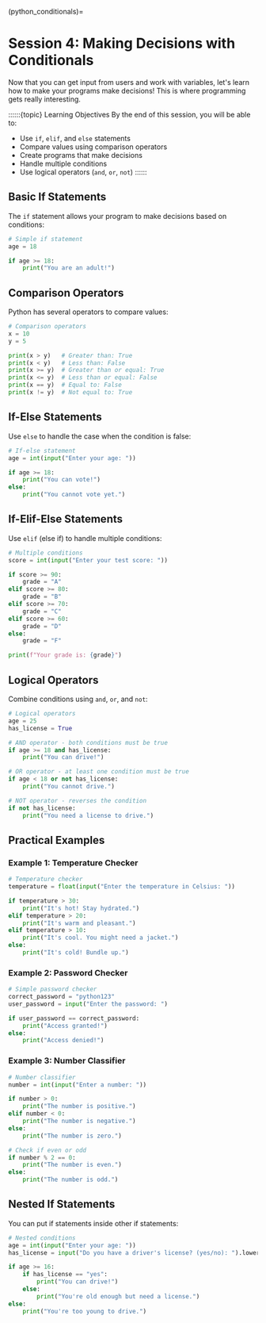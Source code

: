 (python_conditionals)=
# Session 4: Making Decisions with Conditionals

Now that you can get input from users and work with variables, let's learn how to make your programs make decisions! This is where programming gets really interesting.

::::::{topic} Learning Objectives
By the end of this session, you will be able to:
- Use `if`, `elif`, and `else` statements
- Compare values using comparison operators
- Create programs that make decisions
- Handle multiple conditions
- Use logical operators (`and`, `or`, `not`)
::::::

## Basic If Statements

The `if` statement allows your program to make decisions based on conditions:

```python
# Simple if statement
age = 18

if age >= 18:
    print("You are an adult!")
```

## Comparison Operators

Python has several operators to compare values:

```python
# Comparison operators
x = 10
y = 5

print(x > y)   # Greater than: True
print(x < y)   # Less than: False
print(x >= y)  # Greater than or equal: True
print(x <= y)  # Less than or equal: False
print(x == y)  # Equal to: False
print(x != y)  # Not equal to: True
```

## If-Else Statements

Use `else` to handle the case when the condition is false:

```python
# If-else statement
age = int(input("Enter your age: "))

if age >= 18:
    print("You can vote!")
else:
    print("You cannot vote yet.")
```

## If-Elif-Else Statements

Use `elif` (else if) to handle multiple conditions:

```python
# Multiple conditions
score = int(input("Enter your test score: "))

if score >= 90:
    grade = "A"
elif score >= 80:
    grade = "B"
elif score >= 70:
    grade = "C"
elif score >= 60:
    grade = "D"
else:
    grade = "F"

print(f"Your grade is: {grade}")
```

## Logical Operators

Combine conditions using `and`, `or`, and `not`:

```python
# Logical operators
age = 25
has_license = True

# AND operator - both conditions must be true
if age >= 18 and has_license:
    print("You can drive!")

# OR operator - at least one condition must be true
if age < 18 or not has_license:
    print("You cannot drive.")

# NOT operator - reverses the condition
if not has_license:
    print("You need a license to drive.")
```

## Practical Examples

### Example 1: Temperature Checker

```python
# Temperature checker
temperature = float(input("Enter the temperature in Celsius: "))

if temperature > 30:
    print("It's hot! Stay hydrated.")
elif temperature > 20:
    print("It's warm and pleasant.")
elif temperature > 10:
    print("It's cool. You might need a jacket.")
else:
    print("It's cold! Bundle up.")
```

### Example 2: Password Checker

```python
# Simple password checker
correct_password = "python123"
user_password = input("Enter the password: ")

if user_password == correct_password:
    print("Access granted!")
else:
    print("Access denied!")
```

### Example 3: Number Classifier

```python
# Number classifier
number = int(input("Enter a number: "))

if number > 0:
    print("The number is positive.")
elif number < 0:
    print("The number is negative.")
else:
    print("The number is zero.")

# Check if even or odd
if number % 2 == 0:
    print("The number is even.")
else:
    print("The number is odd.")
```

## Nested If Statements

You can put if statements inside other if statements:

```python
# Nested conditions
age = int(input("Enter your age: "))
has_license = input("Do you have a driver's license? (yes/no): ").lower()

if age >= 16:
    if has_license == "yes":
        print("You can drive!")
    else:
        print("You're old enough but need a license.")
else:
    print("You're too young to drive.")
```

